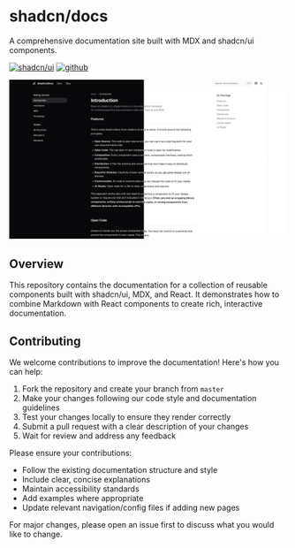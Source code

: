 # shadcn/docs

A comprehensive documentation site built with MDX and shadcn/ui components.

[![shadcn/ui](https://img.shields.io/badge/shadcn/docs-000000?style=for-the-badge&logo=shadcn&logoColor=white)](https://shadcn-docs.vercel.app)
[![github](https://img.shields.io/badge/github-000000?style=for-the-badge&logo=github&logoColor=white)](https://github.com/duongductrong/shadcn-docs)

![shadcn/thumbnail](./thumbnail-darkmode.png)

## Overview

This repository contains the documentation for a collection of reusable components built with shadcn/ui, MDX, and React. It demonstrates how to combine Markdown with React components to create rich, interactive documentation.

## Contributing

We welcome contributions to improve the documentation! Here's how you can help:

1. Fork the repository and create your branch from `master`
2. Make your changes following our code style and documentation guidelines
3. Test your changes locally to ensure they render correctly
4. Submit a pull request with a clear description of your changes
5. Wait for review and address any feedback

Please ensure your contributions:

- Follow the existing documentation structure and style
- Include clear, concise explanations
- Maintain accessibility standards
- Add examples where appropriate
- Update relevant navigation/config files if adding new pages

For major changes, please open an issue first to discuss what you would like to change.
